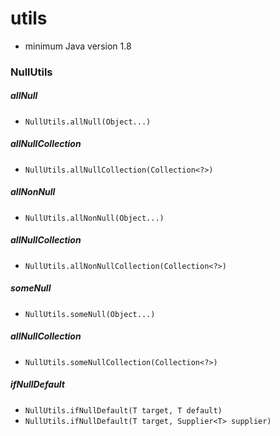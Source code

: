 # utils
* minimum Java version 1.8

### NullUtils
##### allNull
* `NullUtils.allNull(Object...)`

##### allNullCollection
* `NullUtils.allNullCollection(Collection<?>)`

##### allNonNull
* `NullUtils.allNonNull(Object...)`

##### allNullCollection
* `NullUtils.allNonNullCollection(Collection<?>)`

##### someNull
* `NullUtils.someNull(Object...)`

##### allNullCollection
* `NullUtils.someNullCollection(Collection<?>)`

##### ifNullDefault
* `NullUtils.ifNullDefault(T target, T default)`
* `NullUtils.ifNullDefault(T target, Supplier<T> supplier)`